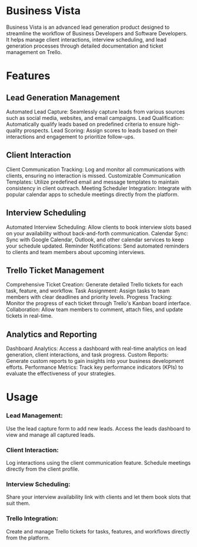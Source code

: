 # Business Vista

Business Vista is an advanced lead generation product designed to streamline the workflow of Business Developers and Software Developers. It helps manage client interactions, interview scheduling, and lead generation processes through detailed documentation and ticket management on Trello.

# Features

## Lead Generation Management

Automated Lead Capture: Seamlessly capture leads from various sources such as social media, websites, and email campaigns.
Lead Qualification: Automatically qualify leads based on predefined criteria to ensure high-quality prospects.
Lead Scoring: Assign scores to leads based on their interactions and engagement to prioritize follow-ups.

## Client Interaction

Client Communication Tracking: Log and monitor all communications with clients, ensuring no interaction is missed.
Customizable Communication Templates: Utilize predefined email and message templates to maintain consistency in client outreach.
Meeting Scheduler Integration: Integrate with popular calendar apps to schedule meetings directly from the platform.

## Interview Scheduling

Automated Interview Scheduling: Allow clients to book interview slots based on your availability without back-and-forth communication.
Calendar Sync: Sync with Google Calendar, Outlook, and other calendar services to keep your schedule updated.
Reminder Notifications: Send automated reminders to clients and team members about upcoming interviews.

## Trello Ticket Management

Comprehensive Ticket Creation: Generate detailed Trello tickets for each task, feature, and workflow.
Task Assignment: Assign tasks to team members with clear deadlines and priority levels.
Progress Tracking: Monitor the progress of each ticket through Trello's Kanban board interface.
Collaboration: Allow team members to comment, attach files, and update tickets in real-time.

## Analytics and Reporting

Dashboard Analytics: Access a dashboard with real-time analytics on lead generation, client interactions, and task progress.
Custom Reports: Generate custom reports to gain insights into your business development efforts.
Performance Metrics: Track key performance indicators (KPIs) to evaluate the effectiveness of your strategies.



# Usage

### Lead Management:
Use the lead capture form to add new leads. Access the leads dashboard to view and manage all captured leads.


### Client Interaction:
Log interactions using the client communication feature. Schedule meetings directly from the client profile.


### Interview Scheduling:
Share your interview availability link with clients and let them book slots that suit them.


### Trello Integration:
Create and manage Trello tickets for tasks, features, and workflows directly from the platform.
